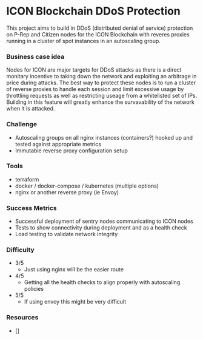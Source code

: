 ﻿
# ICON Blockchain DDoS Protection 
This project aims to build in DDoS (distributed denial of service) protection on P-Rep and Citizen nodes for the ICON Blockchain with reveres proxies running in a cluster of spot instances in an autoscaling group.  

### Business case idea
Nodes for ICON are major targets for DDoS attacks as there is a direct monitary incentive to taking down the network and exploiting an arbitrage in price during attacks.  The best way to protect these nodes is to run a cluster of reverse proxies to handle each session and limit excessive usage by throttling requests as well as restricting useage from a whitelisted set of IPs. Building in this feature will greatly enhance the survavability of the network when it is attacked. 

### Challenge
- Autoscaling groups on all nginx instances (containers?) hooked up and tested against appropriate metrics 
- Immutable reverse proxy configuration setup 

### Tools
- terraform 
- docker / docker-compose / kubernetes (multiple options)
- nginx or another reverse proxy (ie Envoy)

### Success Metrics
- Successful deployment of sentry nodes communicating to ICON nodes 
- Tests to show connectivity during deployment and as a health check 
- Load testing to validate network integrity

### Difficulty
- 3/5 
    - Just using nginx will be the easier route
- 4/5 
    - Getting all the health checks to align properly with autoscaling policies  
- 5/5 
    - If using envoy this might be very difficult

### Resources 

- []

